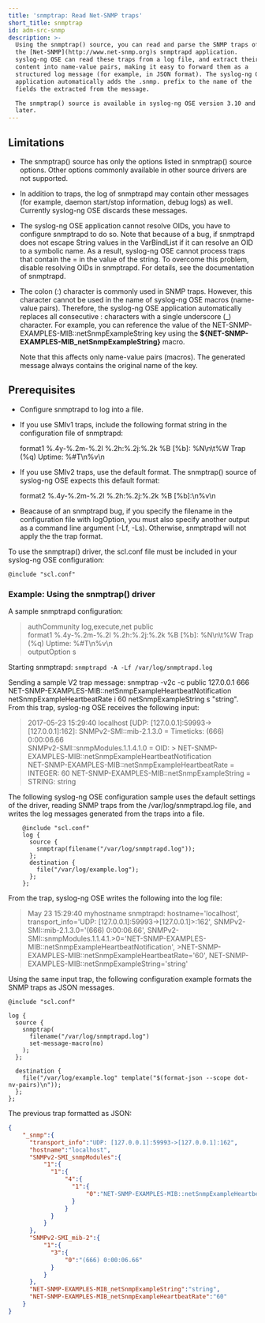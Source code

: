 ```yaml
---
title: 'snmptrap: Read Net-SNMP traps'
short_title: snmptrap
id: adm-src-snmp
description: >-
  Using the snmptrap() source, you can read and parse the SNMP traps of
  the [Net-SNMP](http://www.net-snmp.org)s snmptrapd application.
  syslog-ng OSE can read these traps from a log file, and extract their
  content into name-value pairs, making it easy to forward them as a
  structured log message (for example, in JSON format). The syslog-ng OSE
  application automatically adds the .snmp. prefix to the name of the
  fields the extracted from the message.

  The snmptrap() source is available in syslog-ng OSE version 3.10 and
  later.
---
```


## Limitations

- The snmptrap() source has only the options listed in
    snmptrap() source options.
    Other options commonly available in other source drivers are not supported.

- In addition to traps, the log of snmptrapd may contain other
    messages (for example, daemon start/stop information, debug logs) as
    well. Currently syslog-ng OSE discards these messages.

- The syslog-ng OSE application cannot resolve OIDs, you have to
    configure snmptrapd to do so. Note that because of a bug, if
    snmptrapd does not escape String values in the VarBindList if it can
    resolve an OID to a symbolic name. As a result, syslog-ng OSE cannot
    process traps that contain the = in the value of the string. To
    overcome this problem, disable resolving OIDs in snmptrapd. For
    details, see the documentation of snmptrapd.

- The colon (:) character is commonly used in SNMP traps. However,
    this character cannot be used in the name of syslog-ng OSE macros
    (name-value pairs). Therefore, the syslog-ng OSE application
    automatically replaces all consecutive : characters with a single
    underscore (_) character. For example, you can reference the value
    of the NET-SNMP-EXAMPLES-MIB::netSnmpExampleString key using the
    **${NET-SNMP-EXAMPLES-MIB\_netSnmpExampleString}** macro.

    Note that this affects only name-value pairs (macros). The generated
    message always contains the original name of the key.

## Prerequisites

- Configure snmptrapd to log into a file.

- If you use SMIv1 traps, include the following format string in the
    configuration file of snmptrapd:

    format1 %.4y-%.2m-%.2l %.2h:%.2j:%.2k %B [%b]: %N\n\t%W Trap (%q) Uptime: %#T\n%v\n

- If you use SMIv2 traps, use the default format. The snmptrap()
    source of syslog-ng OSE expects this default format:

    format2 %.4y-%.2m-%.2l %.2h:%.2j:%.2k %B [%b]:\n%v\n

- Beacause of an snmptrapd bug, if you specify the filename in the
    configuration file with logOption, you must also specify another
    output as a command line argument (-Lf, -Ls). Otherwise, snmptrapd
    will not apply the the trap format.

To use the snmptrap() driver, the scl.conf file must be included in your
syslog-ng OSE configuration:

```config
@include "scl.conf"
```

### Example: Using the snmptrap() driver

A sample snmptrapd configuration:

> authCommunity log,execute,net public  
> format1 %.4y-%.2m-%.2l %.2h:%.2j:%.2k %B [%b]: %N\n\t%W Trap (%q) Uptime: %#T\n%v\n  
> outputOption s

Starting snmptrapd: `snmptrapd -A -Lf /var/log/snmptrapd.log`

Sending a sample V2 trap message: snmptrap -v2c -c public 127.0.0.1 666
NET-SNMP-EXAMPLES-MIB::netSnmpExampleHeartbeatNotification
netSnmpExampleHeartbeatRate i 60 netSnmpExampleString s \"string\". From
this trap, syslog-ng OSE receives the following input:

> 2017-05-23 15:29:40 localhost [UDP: [127.0.0.1]:59993->[127.0.0.1]:162]:
> SNMPv2-SMI::mib-2.1.3.0 = Timeticks: (666) 0:00:06.66  
> SNMPv2-SMI::snmpModules.1.1.4.1.0 = OID: > NET-SNMP-EXAMPLES-MIB::netSnmpExampleHeartbeatNotification  
> NET-SNMP-EXAMPLES-MIB::netSnmpExampleHeartbeatRate =  
> INTEGER: 60 NET-SNMP-EXAMPLES-MIB::netSnmpExampleString = STRING: string

The following syslog-ng OSE configuration sample uses the default
settings of the driver, reading SNMP traps from the
/var/log/snmptrapd.log file, and writes the log messages generated from
the traps into a file.

```config
    @include "scl.conf"
    log {
      source {
        snmptrap(filename("/var/log/snmptrapd.log"));
      };
      destination {
        file("/var/log/example.log");
      };
    };
```

From the trap, syslog-ng OSE writes the following into the log file:

>May 23 15:29:40 myhostname snmptrapd: hostname='localhost', transport_info='UDP: [127.0.0.1]:59993->[127.0.0.1]>:162', SNMPv2-SMI::mib-2.1.3.0='(666) 0:00:06.66', SNMPv2-SMI::snmpModules.1.1.4.1.>0='NET-SNMP-EXAMPLES-MIB::netSnmpExampleHeartbeatNotification', >NET-SNMP-EXAMPLES-MIB::netSnmpExampleHeartbeatRate='60', NET-SNMP-EXAMPLES-MIB::netSnmpExampleString='string'

Using the same input trap, the following configuration example formats
the SNMP traps as JSON messages.

```config
@include "scl.conf"

log {
  source {
    snmptrap(
      filename("/var/log/snmptrapd.log")
      set-message-macro(no)
    );
  };

  destination {
    file("/var/log/example.log" template("$(format-json --scope dot-nv-pairs)\n"));
  };
};
```

The previous trap formatted as JSON:

```json
{
    "_snmp":{
      "transport_info":"UDP: [127.0.0.1]:59993->[127.0.0.1]:162",
      "hostname":"localhost",
      "SNMPv2-SMI_snmpModules":{
          "1":{
            "1":{
                "4":{
                  "1":{
                      "0":"NET-SNMP-EXAMPLES-MIB::netSnmpExampleHeartbeatNotification"
                  }
                }
            }
          }
      },
      "SNMPv2-SMI_mib-2":{
          "1":{
            "3":{
                "0":"(666) 0:00:06.66"
            }
          }
      },
      "NET-SNMP-EXAMPLES-MIB_netSnmpExampleString":"string",
      "NET-SNMP-EXAMPLES-MIB_netSnmpExampleHeartbeatRate":"60"
    }
}
```
